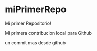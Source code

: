 # miPrimerRepo
Mi primer Repositorio!

Mi primera contribucion local para Github

un commit mas desde github
